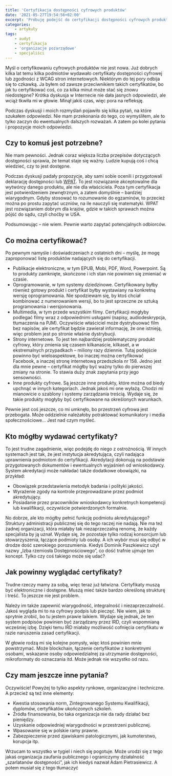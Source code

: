 ```yaml
---
title: 'Certyfikacja dostępności cyfrowych produktów'
date: '2021-05-27T19:54:56+02:00'
excerpt: 'Próbuję podejść do certyfikacji dostępności cyfrowych produktów całościowo. Znaczy się - dość płytko. To jednak jest tylko zaczyn do dyskusji.'
categories:
    - artykuły
tags:
    - audyt
    - certyfikacja
    - 'organizacje pozarządowe'
    - specjaliści
---
```


Myśl o certyfikowaniu cyfrowych produktów nie jest nowa. Już dobrych kilka lat temu kilka podmiotów wydawało certyfikaty dostępności cyfrowej lub zgodności z WCAG stron internetowych. Niektórym do tej pory odbija się to czkawką. Ja byłem od zawsze przeciwnikiem takich certyfikatów, bo jak tu certyfikować coś, co za kilka minut może stać się znowu niedostępne? Krótka dyskusja w Internecie nie dała jasnych odpowiedzi, ale wciąż tkwiła mi w głowie. Minął jakiś czas, więc pora na refleksję.

Podczas dyskusji i moich rozmyślań pojawiło się kilka pytań, na które szukałem odpowiedzi. Nie mam przekonania do tego, co wymyśliłem, ale to tylko zaczyn do ewentualnych dalszych rozważań. A zatem po kolei pytania i propozycje moich odpowiedzi.

## Czy to komuś jest potrzebne?

Nie mam pewności. Jednak coraz większa liczba przepisów dotyczących dostępności sprawia, że temat staje się ważny. Ludzie kupują coś i chcą wiedzieć, czy to jest dostępne.

Podczas dyskusji padały propozycje, aby sami sobie ocenili i przygotowali deklarację dostępności lub [WPAT](https://en.wikipedia.org/wiki/Voluntary_Product_Accessibility_Template). To jest rozwiązanie akceptowalne dla wytwórcy danego produktu, ale nie dla właściciela. Poza tym certyfikacja jest potwierdzeniem zewnętrznym, a zatem domyślnie – bardziej wiarygodnym. Gdyby stosować to rozumowanie do egzaminów, to przecież można po prostu zapytać uczniów, na ile nauczyli się matematyki. WPAT jest rozwiązaniem dobrym dla krajów, gdzie w takich sprawach można pójść do sądu, czyli choćby w USA.

Podsumowując – nie wiem. Pewnie warto zapytać potencjalnych odbiorców.

## Co można certyfikować?

Po pewnym namyśle i doświadczeniach z ostatnich dni – myślę, że mogę zaproponować listę produktów nadających się do certyfikacji.

- Publikacje elektroniczne, w tym EPUB, Mobi, PDF, Word, Powerpoint. Są to produkty zamknięte, skończone i ich stan nie powinien się zmieniać w czasie.
- Oprogramowanie, w tym systemy dziedzinowe. Certyfikowany byłby również gotowy produkt i certyfikat byłby wystawiany na konkretną wersję oprogramowania. Nie spodziewam się, by ktoś chciał kombinować z numerowaniem wersji, bo to jest sprzeczne ze sztuką programowania i wersjonowania.
- Multimedia, w tym przede wszystkim filmy. Certyfikacji mogłyby podlegać filmy wraz z odpowiednimi usługami (napisy, audiodeskrypcja, tłumaczenia na PJM). Oczywiście właściciel może dystrybuować film bez napisów, ale certyfikat będzie zawierał informację, że one istnieją, więc problem jest po stronie właśnie dystrybucji.
- Strony internetowe. To jest ten najbardziej problematyczny produkt cyfrowy, który zmienia się czasem kilkanaście, kilkaset, a w ekstremalnych przypadkach – miliony razy dziennie. Tutaj podejście powinno być wieloaspektowe, bo inaczej można certyfikować Facebook, a inaczej stronę internetową przedszkola nr 158. Jedno jest dla mnie pewne – certyfikat mógłby być ważny tylko do pierwszej zmiany na stronie. To stawia duży znak zapytania przy jego sensowności.
- Inne produkty cyfrowe. Są jeszcze inne produkty, które można od biedy upchnąć w innych kategoriach. Jednak jakoś mi one wyłażą. Chodzi mi mianowicie o szablony i systemy zarządzania treścią. Wydaje się, że takie produkty mogłyby być certyfikowane na określonych warunkach.

Pewnie jest coś jeszcze, co mi umknęło, bo przestrzeń cyfrowa jest przebogata. Może oddzielnie należałoby potraktować komunikatory i media społecznościowe… Jest nad czym myśleć.

## Kto mógłby wydawać certyfikaty?

To jest trudne zagadnienie, więc podejdę do niego z ostrożnością. W innych systemach jest tak, że jest instytucja akredytująca, czyli nadająca uprawnienia podmiotom do certyfikacji. Akredytacji dokonują na podstawie przygotowanych dokumentów i ewentualnych wyjaśnień od wnioskodawcy. System akredytacji może nakładać także dodatkowe obowiązki, na przykład:

- Obowiązek przedstawienia metodyk badania i polityki jakości.
- Wyrażenie zgody na kontrole przeprowadzane przez podmiot akredytujący.
- Posiadanie przez pracowników wnioskodawcy konkretnych kompetencji lub kwalifikacji, oczywiście potwierdzonych formalnie.

No dobrze, ale kto mógłby pełnić funkcję podmiotu akredytującego? Struktury administracji publicznej się do tego raczej nie nadają. Nie ma też żadnej organizacji, która miałaby tak niezaprzeczalną renomę, że każdy specjalista by ją uznał. Wydaje się, że pozostaje tylko rodzaj konsorcjum lub stowarzyszenia, łączące podmioty lub osoby. A ich wybór musi się odbyć w drodze dość szerokiego porozumienia. Kiedyś Dominik Paszkiewicz użył nazwy „Izba rzemiosła Dostępnościowego”, co dość trafnie ujmuje ten koncept. Tylko czy coś takiego może się udać?

## Jak powinny wyglądać certyfikaty?

Trudne rzeczy mamy za sobą, więc teraz już łatwizna. Certyfikaty muszą być elektroniczne i dostępne. Muszą mieć także bardzo określoną strukturę i treść. To jeszcze nie jest problem.

Należy im także zapewnić wiarygodność, integralność i niezaprzeczalność. Jakoś wygląda mi to na cyfrowy podpis lub pieczęć. Nie wiem, jak to sprytnie zrobić, bo tu jestem prawie laikiem. Wydaje się jednak, że ten system podpisów powinien być zarządzany przez IRD, czyli wspomnianą wcześniej izbę. Dzięki temu IRD miałaby możliwość cofnięcia certyfikatu w razie naruszenia zasad certyfikacji.

W głowie rodzą mi się kolejne pomysły, więc ktoś powinien mnie powstrzymać. Może blockchain, łączenie certyfikatów z konkretnymi osobami, wskazanie osoby odpowiedzialnej za utrzymanie dostępności, mikroformaty do oznaczania itd. Może jednak nie wszystko od razu.

## Czy mam jeszcze inne pytania?

Oczywiście! Powyżej to tylko aspekty rynkowe, organizacyjne i techniczne. A przecież są też inne elementy:

- Kwestia stosowania norm, Zintegrowanego Systemu Kwalifikacji, dyplomów, certyfikatów ukończonych szkoleń.
- Źródła finansowania, bo taka organizacja nie da rady działać bez pieniędzy.
- Uzyskanie odpowiedniej wiarygodności w przestrzeni publicznej.
- Wpasowanie się w polskie ramy prawne.
- Zabezpieczenie przed zjawiskami patologicznymi, jak kumoterstwo, korupcja itp.

Wrzucam to wszystko w tygiel i niech się pogotuje. Może urodzi się z tego jakaś organizacja zaufania publicznego i ograniczymy działalność „szarlatanów dostępności”, jak ich kiedyś nazwał Adam Pietrasiewicz. A potem musiał się z tego tłumaczyć